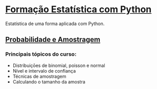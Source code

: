 # [Formação Estatística com Python](https://cursos.alura.com.br/formacao-estatistica-python)
Estatística de uma forma aplicada com Python.

## [Probabilidade e Amostragem](https://cursos.alura.com.br/course/estatistica-probabilidade-e-amostragem)


### Principais tópicos do curso:

- Distribuiçōes de binomial, poisson e normal
- Nível e intervalo de confiança
- Técnicas de amostragem
- Calculando o tamanho da amostra
